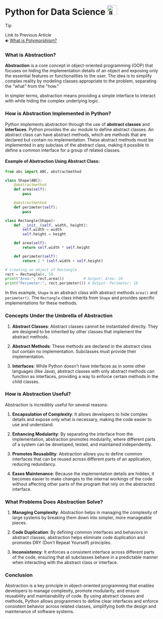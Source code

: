 # Python for Data Science <picture> <source srcset="https://fonts.gstatic.com/s/e/notoemoji/latest/1f40d/512.webp" type="image/webp"> <img src="https://fonts.gstatic.com/s/e/notoemoji/latest/1f40d/512.gif" alt="🐍" width="32" height="32"> </picture>

> [!TIP]  
> Link to Previous Article  
> 🡸 [What is Polymorphism?](/OOPs%20with%20Python/Articles/60_polymorphism.md)

### What is Abstraction?

**Abstraction** is a core concept in object-oriented programming (OOP) that focuses on hiding the implementation details of an object and exposing only the essential features or functionalities to the user. The idea is to simplify complex reality by modeling classes appropriate to the problem, separating the "what" from the "how." 

In simpler terms, abstraction means providing a simple interface to interact with while hiding the complex underlying logic.

### How is Abstraction Implemented in Python?

Python implements abstraction through the use of **abstract classes** and **interfaces**. Python provides the `abc` module to define abstract classes. An abstract class can have abstract methods, which are methods that are declared but contain no implementation. These abstract methods must be implemented in any subclass of the abstract class, making it possible to define a common interface for a group of related classes.

#### Example of Abstraction Using Abstract Class:
```python
from abc import ABC, abstractmethod

class Shape(ABC):
    @abstractmethod
    def area(self):
        pass

    @abstractmethod
    def perimeter(self):
        pass

class Rectangle(Shape):
    def __init__(self, width, height):
        self.width = width
        self.height = height

    def area(self):
        return self.width * self.height

    def perimeter(self):
        return 2 * (self.width + self.height)

# Creating an object of Rectangle
rect = Rectangle(4, 5)
print("Area:", rect.area())         # Output: Area: 20
print("Perimeter:", rect.perimeter()) # Output: Perimeter: 18
```
In this example, `Shape` is an abstract class with abstract methods `area()` and `perimeter()`. The `Rectangle` class inherits from `Shape` and provides specific implementations for these methods.

### Concepts Under the Umbrella of Abstraction

1. **Abstract Classes**: Abstract classes cannot be instantiated directly. They are designed to be inherited by other classes that implement the abstract methods.

2. **Abstract Methods**: These methods are declared in the abstract class but contain no implementation. Subclasses must provide their implementation.

3. **Interfaces**: While Python doesn't have interfaces as in some other languages (like Java), abstract classes with only abstract methods can function as interfaces, providing a way to enforce certain methods in the child classes.

### How is Abstraction Useful?

Abstraction is incredibly useful for several reasons:

1. **Encapsulation of Complexity**: It allows developers to hide complex details and expose only what is necessary, making the code easier to use and understand.
  
2. **Enhancing Modularity**: By separating the interface from the implementation, abstraction promotes modularity, where different parts of a system can be developed, tested, and maintained independently.

3. **Promotes Reusability**: Abstraction allows you to define common interfaces that can be reused across different parts of an application, reducing redundancy.

4. **Eases Maintenance**: Because the implementation details are hidden, it becomes easier to make changes to the internal workings of the code without affecting other parts of the program that rely on the abstracted interface.

### What Problems Does Abstraction Solve?

1. **Managing Complexity**: Abstraction helps in managing the complexity of large systems by breaking them down into simpler, more manageable pieces.
  
2. **Code Duplication**: By defining common interfaces and behaviors in abstract classes, abstraction helps eliminate code duplication and promotes DRY (Don't Repeat Yourself) principles.

3. **Inconsistency**: It enforces a consistent interface across different parts of the code, ensuring that all subclasses behave in a predictable manner when interacting with the abstract class or interface.

### Conclusion

Abstraction is a key principle in object-oriented programming that enables developers to manage complexity, promote modularity, and ensure reusability and maintainability of code. By using abstract classes and methods, Python allows programmers to define clear interfaces and enforce consistent behavior across related classes, simplifying both the design and maintenance of software systems.

<!-- > [!TIP]  
> Link to Next Article  
> 🡺 []() -->